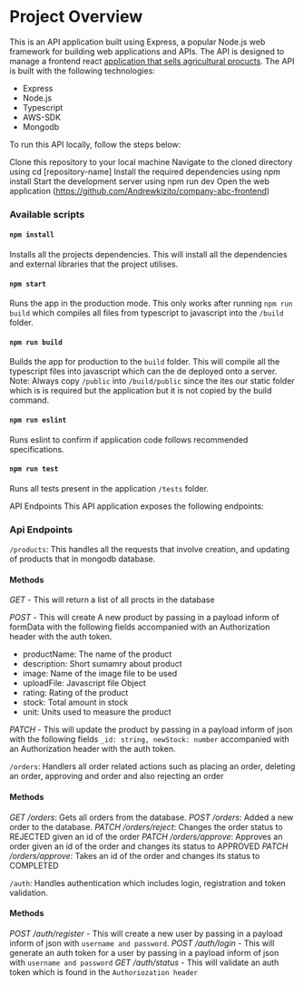 # Project Overview

This is an API application built using Express, a popular Node.js web framework for building web applications and APIs. The API is designed to manage a frontend react [application that sells agricultural procucts](https://github.com/Andrewkizito/company-abc-frontend). The API is built with the following technologies:

- Express
- Node.js
- Typescript
- AWS-SDK
- Mongodb

To run this API locally, follow the steps below:

Clone this repository to your local machine
Navigate to the cloned directory using cd [repository-name]
Install the required dependencies using npm install
Start the development server using npm run dev
Open the web application (https://github.com/Andrewkizito/company-abc-frontend)

### Available scripts
#### `npm install`

Installs all the projects dependencies.
This will install all the dependencies and external libraries that the project utilises.

#### `npm start`

Runs the app in the production mode.
This only works after running `npm run build` which compiles all files from typescript to javascript into the `/build` folder.

#### `npm run build`

Builds the app for production to the `build` folder.
This will compile all the typescript files into javascript which can the de deployed onto a server.
Note: Always copy `/public` into `/build/public` since the ites our static folder which is is required but the application but it is not copied by the build command.

#### `npm run eslint`
Runs eslint to confirm if application code follows recommended specifications.

#### `npm run test`
Runs all tests present in the application `/tests` folder.

API Endpoints
This API application exposes the following endpoints:

### Api Endpoints
`/products`: This handles all the requests that involve creation, and updating of products that in mongodb database.

#### Methods
*GET* - This will return a list of all procts in the database

*POST* - This will create A new product by passing in a payload inform of formData with the following fields accompanied with an Authorization header with the auth token.
- productName: The name of the product
- description: Short sumamry about product
- image: Name of the image file to be used
- uploadFile: Javascript file Object
- rating: Rating of the product
- stock: Total amount in stock
- unit: Units used to measure the product

*PATCH* - This will update the product by passing in a payload inform of json with the following fields `_id: string, newStock: number` accompanied with an Authorization header with the auth token.

`/orders`: Handlers all order related actions such as placing an order, deleting an order, approving and order and also rejecting an order

#### Methods
*GET /orders*: Gets all orders from the database.
*POST /orders*: Added a new order to the database.
*PATCH /orders/reject*: Changes the order status to REJECTED given an id of the order
*PATCH /orders/approve*: Approves an order given an id of the order and changes its status to APPROVED
*PATCH /orders/approve*: Takes an id of the order and changes its status to COMPLETED

`/auth`: Handles authentication which includes login, registration and token validation.

#### Methods
*POST /auth/register* - This will create a new user by passing in a payload inform of json with `username and password`.
*POST /auth/login* - This will generate an auth token for a user by passing in a payload inform of json with `username and password`
*GET /auth/status* - This will validate an auth token which is found in the `Authoriozation header`